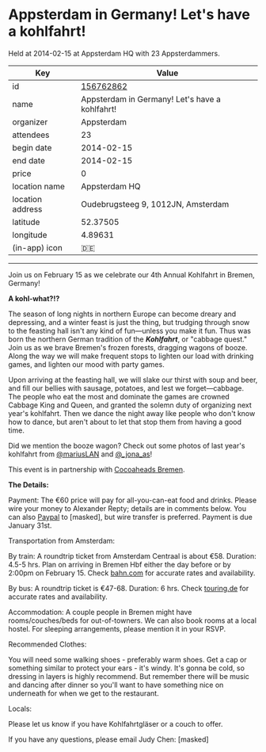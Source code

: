 # Appsterdam in Germany! Let's have a kohlfahrt!
Held at 2014-02-15 at Appsterdam HQ with 23 Appsterdammers.
        
|Key|Value
|---|---|
|id|[156762862](https://www.meetup.com/appsterdam/events/156762862/)|
|name|Appsterdam in Germany! Let's have a kohlfahrt!|
|organizer|Appsterdam|
|attendees|23|
|begin date|2014-02-15|
|end date|2014-02-15|
|price|0|
|location name|Appsterdam HQ|
|location address|Oudebrugsteeg 9, 1012JN, Amsterdam|
|latitude|52.37505|
|longitude|4.89631|
|(in-app) icon|🇩🇪|

---

Join us on February 15 as we celebrate our 4th Annual Kohlfahrt in Bremen, Germany!

**A kohl-what?!?**

The season of long nights in northern Europe can become dreary and depressing, and a winter feast is just the thing, but trudging through snow to the feasting hall isn't any kind of fun—unless you make it fun. Thus was born the northern German tradition of the ***Kohlfahrt***, or "cabbage quest." Join us as we brave Bremen's frozen forests, dragging wagons of booze. Along the way we will make frequent stops to lighten our load with drinking games, and lighten our mood with party games.

Upon arriving at the feasting hall, we will slake our thirst with soup and beer, and fill our bellies with sausage, potatoes, and lest we forget—cabbage. The people who eat the most and dominate the games are crowned Cabbage King and Queen, and granted the solemn duty of organizing next year's kohlfahrt. Then we dance the night away like people who don't know how to dance, but aren't about to let that stop them from having a good time.

Did we mention the booze wagon? Check out some photos of last year's kohlfahrt from [@mariusLAN](http://www.flickr.com/photos/mariuslan/sets/72157632843443665/detail/) and [@_jona_as](http://www.flickr.com/photos/jojppa/sets/72157632840763673/)!

This event is in partnership with [Cocoaheads Bremen](http://cocoaheads.org/de/Bremen/index.html).

**The Details:**

Payment: The €60 price will pay for all-you-can-eat food and drinks. Please wire your money to Alexander Repty; details are in comments below. You can also [Paypal](http://www.paypal.com) to [masked], but wire transfer is preferred. Payment is due January 31st. 

Transportation from Amsterdam:

By train: A roundtrip ticket from Amsterdam Centraal is about €58. Duration: 4.5-5 hrs. Plan on arriving in Bremen Hbf either the day before or by 2:00pm on February 15. Check [bahn.com](http://bahn.com/i/view/index.shtml) for accurate rates and availability.

By bus: A roundtrip ticket is €47-68. Duration: 6 hrs. Check [touring.de](http://www.touring.de/) for accurate rates and availability.

Accommodation: A couple people in Bremen might have rooms/couches/beds for out-of-towners. We can also book rooms at a local hostel. For sleeping arrangements, please mention it in your RSVP.

Recommended Clothes:

You will need some walking shoes - preferably warm shoes. Get a cap or something similar to protect your ears - it's windy. It's gonna be cold, so dressing in layers is highly recommend. But remember there will be music and dancing after dinner so you'll want to have something nice on underneath for when we get to the restaurant.

Locals:

Please let us know if you have Kohlfahrtgläser or a couch to offer.

If you have any questions, please email Judy Chen: [masked]



